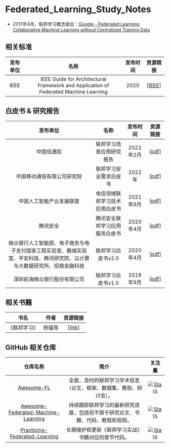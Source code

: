 # Federated_Learning_Study_Notes
- 2017年4月，联邦学习概念提出：[Google - Federated Learning: Collaborative Machine Learning without Centralized Training Data](https://blog.research.google/2017/04/federated-learning-collaborative.html)

## 相关标准
| **发布单位** | **名称** | **发布时间** | **资源链接** |
| :---: | :---: | :---: | :---: |
| IEEE | IEEE Guide for Architectural Framework and Application of Federated Machine Learning | 2020 | [[IEEE]](https://ieeexplore.ieee.org/document/9382202) |

## 白皮书 & 研究报告
| **发布单位** | **名称** | **发布时间** | **资源链接** |
| :---: | :---: | :---: | :---: |
| 中国信通院 | 联邦学习场景应用研究报告 | 2022年2月 | [[pdf]](http://www.caict.ac.cn/kxyj/qwfb/ztbg/202202/P020220222528294962585.pdf) |
| 中国移动通信有限公司研究院 | 联邦学习安全需求白皮书 | 2022年 | [[pdf]](https://13115299.s21i.faiusr.com/61/1/ABUIABA9GAAgx6XVlQYovob5iwQ.pdf) |
| 中国人工智能产业发展联盟 | 电信领域联邦学习技术应用白皮书 | 2021年9月 | [[pdf]](https://www.ambchina.com/data/upload/image/20220216/%E4%B8%AD%E5%9B%BD%E4%BA%BA%E5%B7%A5%E6%99%BA%E8%83%BD%E4%BA%A7%E4%B8%9A%E5%8F%91%E5%B1%95%E8%81%94%E7%9B%9F%EF%BC%9A%E7%94%B5%E4%BF%A1%E9%A2%86%E5%9F%9F%E8%81%94%E9%82%A6%E5%AD%A6%E4%B9%A0%E6%8A%80%E6%9C%AF%E5%BA%94%E7%94%A8%E7%99%BD%E7%9A%AE%E4%B9%A6-.pdf) |
| 腾讯安全 | 腾讯安全联邦学习应用服务白皮书 | 2020年4月 | [[pdf]](https://pc1.gtimg.com/guanjia/files/FLAS.pdf) |
| 微众银行人工智能部、电子商务与电子支付国家工程实验室、鹏城实验室、平安科技、腾讯研究院、云计算与大数据研究所、招商金融科技 | 联邦学习白皮书v2.0 | 2020年4月 | [[pdf]](https://aisp-1251170195.cos.ap-hongkong.myqcloud.com/wp-content/uploads/pdf/%E8%81%94%E9%82%A6%E5%AD%A6%E4%B9%A0%E7%99%BD%E7%9A%AE%E4%B9%A6_v2.0.pdf) |
| 深圳前海微众银行股份有限公司 | 联邦学习白皮书v1.0 | 2018年9月 | [[pdf]](https://aisp-test-1251170195.cos.ap-guangzhou.myqcloud.com/fedweb/1552378152162.pdf) |


## 相关书籍
| **书名** | **作者** | **资源链接** |
| :---: | :---: | :---: |
| 《联邦学习》 | 杨强等 | [[link]](https://www.dianzishu.wang/892.html) |


## GitHub 相关仓库
| **仓库名称** | **简介** | **关注量** |
| :---: | :---: | :---: |
| [Awesome-FL](https://github.com/youngfish42/Awesome-FL) | 全面、及时的联邦学习学术信息（论文、框架、数据集、教程、研讨会）。 | [![Stars](https://img.shields.io/github/stars/youngfish42/Awesome-FL.svg?color=orange)](https://github.com/youngfish42/Awesome-FL/stargazers) |
| [Awesome-Federated-Machine-Learning](https://github.com/innovation-cat/Awesome-Federated-Machine-Learning) | 持续跟踪联邦学习的最新研究进展，包括但不限于研究论文、书籍、代码、教程和视频。 | [![Stars](https://img.shields.io/github/stars/innovation-cat/Awesome-Federated-Machine-Learning.svg?color=orange)](https://github.com/innovation-cat/Awesome-Federated-Machine-Learning/stargazers) |
| [Practicing-Federated-Learning](https://github.com/FederatedAI/Practicing-Federated-Learning) | 长期维护和更新《联邦学习实战》书籍对应的章节代码。 | [![Stars](https://img.shields.io/github/stars/FederatedAI/Practicing-Federated-Learning.svg?color=orange)](https://github.com/FederatedAI/Practicing-Federated-Learning/stargazers) |
